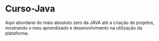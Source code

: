 # Curso-Java
Aqui abordarei do mais absoluto zero da JAVA até a criação de projetos, mostrando o meu aprendizado e desenvolvimento na utilização da plataforma.
